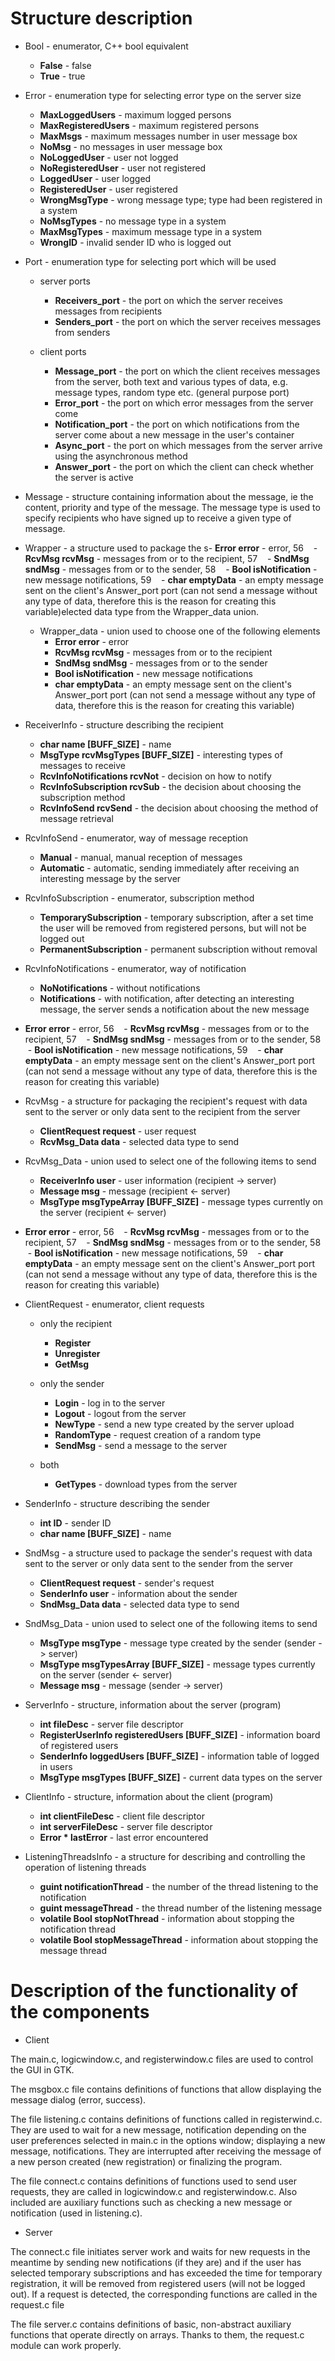 Structure description
=======================


- Bool - enumerator, C++ bool equivalent
  - **False** - false
  - **True** - true



- Error - enumeration type for selecting error type on the server size
  - **MaxLoggedUsers** - maximum logged persons
  - **MaxRegisteredUsers** - maximum registered persons
  - **MaxMsgs** - maximum messages number in user message box
  - **NoMsg** - no messages in user message box
  - **NoLoggedUser** - user not logged
  - **NoRegisteredUser** - user not registered
  - **LoggedUser** - user logged
  - **RegisteredUser** - user registered
  - **WrongMsgType** - wrong message type; type had been registered in a system
  - **NoMsgTypes** - no message type in a system
  - **MaxMsgTypes** - maximum message type in a system
  - **WrongID** - invalid sender ID who is logged out




- Port - enumeration type for selecting port which will be used
  - server ports
    - **Receivers_port** - the port on which the server receives messages from recipients
    - **Senders_port** - the port on which the server receives messages from senders

  - client ports
    - **Message_port** - the port on which the client receives messages from the server, both text and various types of data, e.g. message types, random type etc. (general purpose port)
    - **Error_port** - the port on which error messages from the server come
    - **Notification_port** - the port on which notifications from the server come about a new message in the user's container
    - **Async_port** - the port on which messages from the server arrive using the asynchronous method
    - **Answer_port** - the port on which the client can check whether the server is active





- Message - structure containing information about the message, ie the content, priority and type of the message.
The message type is used to specify recipients who have signed up to receive a given type of message.







- Wrapper - a structure used to package the s- **Error error** - error,
56
    - **RcvMsg rcvMsg** - messages from or to the recipient,
57
    - **SndMsg sndMsg** - messages from or to the sender,
58
    - **Bool isNotification** - new message notifications,
59
    - **char emptyData** - an empty message sent on the client's Answer_port port (can not send a message without any type of data, therefore this is the reason for creating this variable)elected data type from the Wrapper_data union.
  - Wrapper_data - union used to choose one of the following elements
    - **Error error** - error
    - **RcvMsg rcvMsg** - messages from or to the recipient
    - **SndMsg sndMsg** - messages from or to the sender
    - **Bool isNotification** - new message notifications
    - **char emptyData** - an empty message sent on the client's Answer_port port (can not send a message without any type of data, therefore this is the reason for creating this variable)



- ReceiverInfo - structure describing the recipient
  - **char name [BUFF_SIZE]** - name
  - **MsgType rcvMsgTypes [BUFF_SIZE]** - interesting types of messages to receive
  - **RcvInfoNotifications rcvNot** - decision on how to notify
  - **RcvInfoSubscription rcvSub** - the decision about choosing the subscription method
  - **RcvInfoSend rcvSend** - the decision about choosing the method of message retrieval





- RcvInfoSend - enumerator, way of message reception
  - **Manual** - manual, manual reception of messages
  - **Automatic** - automatic, sending immediately after receiving an interesting message by the server




- RcvInfoSubscription - enumerator, subscription method
  - **TemporarySubscription** - temporary subscription, after a set time the user will be removed from registered persons, but will not be logged out
  - **PermanentSubscription** - permanent subscription without removal




- RcvInfoNotifications - enumerator, way of notification
  - **NoNotifications** - without notifications
  - **Notifications** - with notification, after detecting an interesting message, the server sends a notification about the new message
- **Error error** - error,
56
    - **RcvMsg rcvMsg** - messages from or to the recipient,
57
    - **SndMsg sndMsg** - messages from or to the sender,
58
    - **Bool isNotification** - new message notifications,
59
    - **char emptyData** - an empty message sent on the client's Answer_port port (can not send a message without any type of data, therefore this is the reason for creating this variable)



- RcvMsg - a structure for packaging the recipient's request with data sent to the server or only data sent to the recipient from the server
  - **ClientRequest request** - user request
  - **RcvMsg_Data data** - selected data type to send



- RcvMsg_Data - union used to select one of the following items to send
  - **ReceiverInfo user** - user information (recipient -> server)
  - **Message msg** - message (recipient <- server)
  - **MsgType msgTypeArray [BUFF_SIZE]** - message types currently on the server (recipient <- server)



- **Error error** - error,
56
    - **RcvMsg rcvMsg** - messages from or to the recipient,
57
    - **SndMsg sndMsg** - messages from or to the sender,
58
    - **Bool isNotification** - new message notifications,
59
    - **char emptyData** - an empty message sent on the client's Answer_port port (can not send a message without any type of data, therefore this is the reason for creating this variable)
- ClientRequest - enumerator, client requests
  - only the recipient
    - **Register**
    - **Unregister**
    - **GetMsg**

  - only the sender
    - **Login** - log in to the server
    - **Logout** - logout from the server
    - **NewType** - send a new type created by the server upload
    - **RandomType** - request creation of a random type
    - **SendMsg** - send a message to the server

  - both
    - **GetTypes** - download types from the server





- SenderInfo - structure describing the sender
  - **int ID** - sender ID
  - **char name [BUFF_SIZE]** - name




- SndMsg - a structure used to package the sender's request with data sent to the server or only data sent to the sender from the server
  - **ClientRequest request** - sender's request
  - **SenderInfo user** - information about the sender
  - **SndMsg_Data data** - selected data type to send




- SndMsg_Data - union used to select one of the following items to send
  - **MsgType msgType** - message type created by the sender (sender -> server)
  - **MsgType msgTypesArray [BUFF_SIZE]** - message types currently on the server (sender <- server)
  - **Message msg** - message (sender -> server)





- ServerInfo - structure, information about the server (program)
  - **int fileDesc** - server file descriptor
  - **RegisterUserInfo registeredUsers [BUFF_SIZE]** - information board of registered users
  - **SenderInfo loggedUsers [BUFF_SIZE]** - information table of logged in users
  - **MsgType msgTypes [BUFF_SIZE]** - current data types on the server





- ClientInfo - structure, information about the client (program)
  - **int clientFileDesc** - client file descriptor
  - **int serverFileDesc** - server file descriptor
  - **Error * lastError** - last error encountered





- ListeningThreadsInfo - a structure for describing and controlling the operation of listening threads
  - **guint notificationThread** - the number of the thread listening to the notification
  - **guint messageThread** - the thread number of the listening message
  - **volatile Bool stopNotThread** - information about stopping the notification thread
  - **volatile Bool stopMessageThread** - information about stopping the message thread


Description of the functionality of the components
=======================

- Client




The main.c, logicwindow.c, and registerwindow.c files are used to control the GUI in GTK.

The msgbox.c file contains definitions of functions that allow displaying the message dialog (error, success).

The file listening.c contains definitions of functions called in registerwind.c. They are used to wait for a new message, notification depending on the user preferences selected in main.c in the options window; displaying a new message, notifications. They are interrupted after receiving the message of a new person created (new registration) or finalizing the program.

The file connect.c contains definitions of functions used to send user requests, they are called in logicwindow.c and registerwindow.c.
Also included are auxiliary functions such as checking a new message or notification (used in listening.c).




- Server


The connect.c file initiates server work and waits for new requests in the meantime by sending new notifications (if they are) and if the user has selected temporary subscriptions and has exceeded the time for temporary registration, it will be removed from registered users (will not be logged out). If a request is detected, the corresponding functions are called in the request.c file


The file server.c contains definitions of basic, non-abstract auxiliary functions that operate directly on arrays. Thanks to them, the request.c module can work properly.
